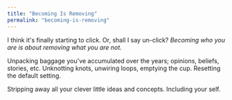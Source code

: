 ```yaml
---
title: "Becoming Is Removing"
permalink: "becoming-is-removing"
---
```


I think it's finally starting to click. Or, shall I say un-click? *Becoming who you are is about removing what you are not.*

Unpacking baggage you've accumulated over the years; opinions, beliefs, stories, etc. Unknotting knots, unwiring loops, emptying the cup. Resetting the default setting.

Stripping away all your clever little ideas and concepts. Including your self.
